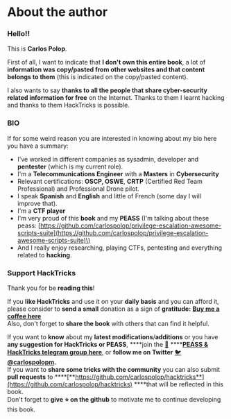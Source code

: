 # About the author

### Hello!!

This is **Carlos Polop**.

First of all, I want to indicate that **I don't own this entire book**, a lot of **information was copy/pasted from other websites and that content belongs to them** \(this is indicated on the copy/pasted content\).

I also wants to say **thanks to all the people that share cyber-security related information for free** on the Internet. Thanks to them I learnt hacking and thanks to them HackTricks is possible.

### BIO

If for some weird reason you are interested in knowing about my bio here you have a summary:

* I've worked in different companies as sysadmin, developer and **pentester** \(which is my current role\).
* I'm a **Telecommunications Engineer** with a **Masters** in **Cybersecurity**
* Relevant certifications: **OSCP, OSWE**, **CRTP** \(Certified Red Team Professional\) and Professional Drone pilot.
* I speak **Spanish** and **English** and little of French \(some day I will improve that\).
* I'm a **CTF player**
* I'm very proud of this **book** and my **PEASS** \(I'm talking about these peass: [https://github.com/carlospolop/privilege-escalation-awesome-scripts-suite](https://github.com/carlospolop/privilege-escalation-awesome-scripts-suite)\)
* And I really enjoy researching, playing CTFs, pentesting and everything related to **hacking**.

### Support HackTricks

Thank you for be **reading this**!

If you **like HackTricks** and use it on your **daily basis** and you can afford it, please consider to **send a small** donation as a sign of **gratitude:** [**Buy me a coffee here**](https://www.buymeacoffee.com/carlospolop)  
Also, don't forget to **share the book** with others that can find it helpful.

If you want to **know** about my **latest modifications**/**additions** or you have **any suggestion for HackTricks or PEASS**, ****join the [💬](https://emojipedia.org/speech-balloon/) ****[**PEASS & HackTricks telegram group here**](https://t.me/peass), or **follow me on Twitter** [🐦](https://emojipedia.org/bird/)[**@carlospolopm**](https://twitter.com/carlospolopm)**.**  
If you want to **share some tricks with the community** you can also submit **pull requests** to ****[**https://github.com/carlospolop/hacktricks**](https://github.com/carlospolop/hacktricks) ****that will be reflected in this book.  
Don't forget to **give ⭐ on the github** to motivate me to continue developing this book.

